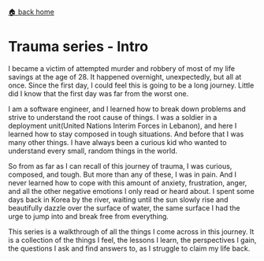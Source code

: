 [🏠 back home](/blog?home)

# **Trauma series - Intro**

I became a victim of attempted murder and robbery of most of my life savings at the age of 28. It happened overnight, unexpectedly, but all at once. Since the first day, I could feel this is going to be a long journey. Little did I know that the first day was far from the worst one.

I am a software engineer, and I learned how to break down problems and strive to understand the root cause of things. I was a soldier in a deployment unit(United Nations Interim Forces in Lebanon), and here I learned how to stay composed in tough situations. And before that I was many other things. I have always been a curious kid who wanted to understand every small, random things in the world.

So from as far as I can recall of this journey of trauma, I was curious, composed, and tough. But more than any of these, I was in pain. And I never learned how to cope with this amount of anxiety, frustration, anger, and all the other negative emotions I only read or heard about. I spent some days back in Korea by the river, waiting until the sun slowly rise and beautifully dazzle over the surface of water, the same surface I had the urge to jump into and break free from everything.

This series is a walkthrough of all the things I come across in this journey. It is a collection of the things I feel, the lessons I learn, the perspectives I gain, the questions I ask and find answers to, as I struggle to claim my life back.